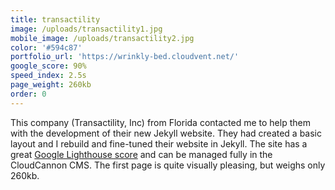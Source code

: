 ```yaml
---
title: transactility
image: /uploads/transactility1.jpg
mobile_image: /uploads/transactility2.jpg
color: '#594c87'
portfolio_url: 'https://wrinkly-bed.cloudvent.net/'
google_score: 90%
speed_index: 2.5s
page_weight: 260kb
order: 0
---
```


This company (Transactility, Inc) from Florida contacted me to help them with the development of their new Jekyll website. They had created a basic layout and I rebuild and fine-tuned their website in Jekyll. The site has a great [Google Lighthouse score](/blog/how-to-get-a-100-google-lighthouse-score/) and can be managed fully in the CloudCannon CMS. The first page is quite visually pleasing, but weighs only 260kb.
